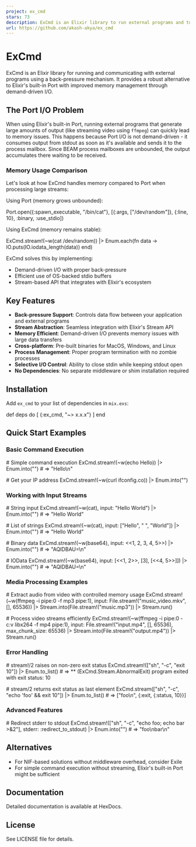 ```yaml
---
project: ex_cmd
stars: 73
description: ExCmd is an Elixir library to run external programs and to communicate with back pressure
url: https://github.com/akash-akya/ex_cmd
---
```


ExCmd
=====

ExCmd is an Elixir library for running and communicating with external programs using a back-pressure mechanism. It provides a robust alternative to Elixir's built-in Port with improved memory management through demand-driven I/O.

The Port I/O Problem
--------------------

When using Elixir's built-in Port, running external programs that generate large amounts of output (like streaming video using `ffmpeg`) can quickly lead to memory issues. This happens because Port I/O is not demand-driven - it consumes output from stdout as soon as it's available and sends it to the process mailbox. Since BEAM process mailboxes are unbounded, the output accumulates there waiting to be received.

### Memory Usage Comparison

Let's look at how ExCmd handles memory compared to Port when processing large streams:

Using Port (memory grows unbounded):

Port.open({:spawn\_executable, "/bin/cat"}, \[{:args, \["/dev/random"\]}, {:line, 10}, :binary, :use\_stdio\])

Using ExCmd (memory remains stable):

ExCmd.stream!(~w(cat /dev/random))
|> Enum.each(fn data \->
  IO.puts(IO.iodata\_length(data))
end)

ExCmd solves this by implementing:

-   Demand-driven I/O with proper back-pressure
-   Efficient use of OS-backed stdio buffers
-   Stream-based API that integrates with Elixir's ecosystem

Key Features
------------

-   **Back-pressure Support**: Controls data flow between your application and external programs
-   **Stream Abstraction**: Seamless integration with Elixir's Stream API
-   **Memory Efficient**: Demand-driven I/O prevents memory issues with large data transfers
-   **Cross-platform**: Pre-built binaries for MacOS, Windows, and Linux
-   **Process Management**: Proper program termination with no zombie processes
-   **Selective I/O Control**: Ability to close stdin while keeping stdout open
-   **No Dependencies**: No separate middleware or shim installation required

Installation
------------

Add `ex_cmd` to your list of dependencies in `mix.exs`:

def deps do
  \[
    {:ex\_cmd, "~> x.x.x"}
  \]
end

Quick Start Examples
--------------------

### Basic Command Execution

\# Simple command execution
ExCmd.stream!(~w(echo Hello))
|> Enum.into("")
\# => "Hello\\n"

\# Get your IP address
ExCmd.stream!(~w(curl ifconfig.co))
|> Enum.into("")

### Working with Input Streams

\# String input
ExCmd.stream!(~w(cat), input: "Hello World")
|> Enum.into("")
\# => "Hello World"

\# List of strings
ExCmd.stream!(~w(cat), input: \["Hello", " ", "World"\])
|> Enum.into("")
\# => "Hello World"

\# Binary data
ExCmd.stream!(~w(base64), input: <<1, 2, 3, 4, 5\>>)
|> Enum.into("")
\# => "AQIDBAU=\\n"

\# IOData
ExCmd.stream!(~w(base64), input: \[<<1, 2\>>, \[3\], \[<<4, 5\>>\]\])
|> Enum.into("")
\# => "AQIDBAU=\\n"

### Media Processing Examples

\# Extract audio from video with controlled memory usage
ExCmd.stream!(~w(ffmpeg -i pipe:0 -f mp3 pipe:1),
  input: File.stream!("music\_video.mkv", \[\], 65536))
|> Stream.into(File.stream!("music.mp3"))
|> Stream.run()

\# Process video streams efficiently
ExCmd.stream!(~w(ffmpeg -i pipe:0 -c:v libx264 -f mp4 pipe:1),
  input: File.stream!("input.mp4", \[\], 65536),
  max\_chunk\_size: 65536)
|> Stream.into(File.stream!("output.mp4"))
|> Stream.run()

### Error Handling

\# stream!/2 raises on non-zero exit status
ExCmd.stream!(\["sh", "-c", "exit 10"\])
|> Enum.to\_list()
\# => \*\* (ExCmd.Stream.AbnormalExit) program exited with exit status: 10

\# stream/2 returns exit status as last element
ExCmd.stream(\["sh", "-c", "echo 'foo' && exit 10"\])
|> Enum.to\_list()
\# => \["foo\\n", {:exit, {:status, 10}}\]

### Advanced Features

\# Redirect stderr to stdout
ExCmd.stream!(\["sh", "-c", "echo foo; echo bar >&2"\],
  stderr: :redirect\_to\_stdout)
|> Enum.into("")
\# => "foo\\nbar\\n"

Alternatives
------------

-   For NIF-based solutions without middleware overhead, consider Exile
-   For simple command execution without streaming, Elixir's built-in Port might be sufficient

Documentation
-------------

Detailed documentation is available at HexDocs.

License
-------

See LICENSE file for details.
